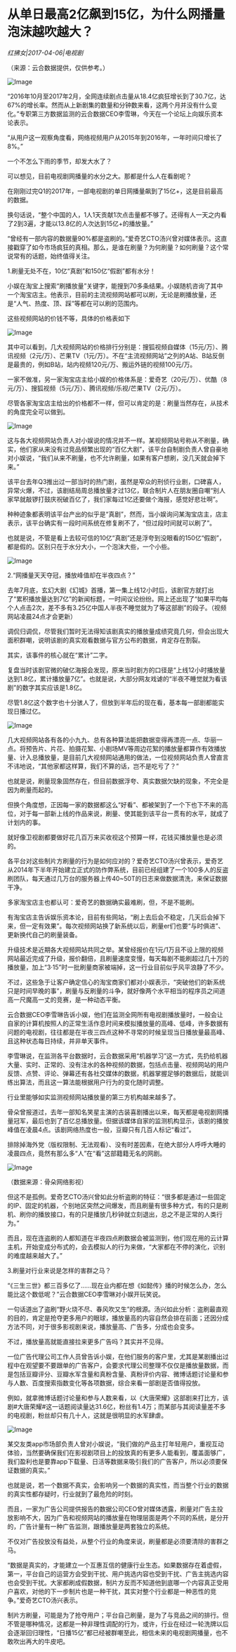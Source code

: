 # 从单日最高2亿飙到15亿，为什么网播量泡沫越吹越大？

*红拂女|2017-04-06|电视剧*

（来源：云合数据提供，仅供参考。）

![Image](http://p9.pstatp.com/large/22d90005c6ff7765b341)

“2016年10月至2017年2月，全网连续剧点击量从18.4亿疯狂增长到了30.7亿，达67%的增长率。然而从上新剧集的数量和分钟数来看，这两个月并没有什么变化。”专职第三方数据监测的云合数据CEO李雪琳，今天在一个论坛上向娱乐资本论表示。

“从用户这一观察角度看，网络视频用户从2015年到2016年，一年时间只增长了8%。”

一个不怎么下雨的季节，却发大水了？

可以想见，目前电视剧网播量的水分之大。那都是什么人在看剧呢？

在刚刚过完Q1的2017年，一部电视剧的单日网播量飙到了15亿+，这是目前最高的数据。

换句话说，“整个中国的人，1人1天贡献1次点击量都不够了。还得有人一天之内看了2到3遍，才能以13.8亿的人次达到15亿+的播放量。”

“曾经有一部内容的数据量90%都是盗刷的。”爱奇艺CTO汤兴曾对媒体表示。这直接戳穿了如今市场疯狂的真相。那么，是谁在刷量？为何刷量？如何刷量？这个常说常有的话题，始终值得关注。

1.刷量无处不在，10亿“真剧”和150亿“假剧”都有水分！

小娱在淘宝上搜索“刷播放量”关键字，能搜到70多条结果。小娱随机咨询了其中一个淘宝店主。他表示，目前的主流视频网站都可以刷，无论是刷播放量，还是“人气、热度、顶、踩”等都在可以刷的范围内。

这些视频网站的价钱不等，具体的价格表如下

![Image](http://p9.pstatp.com/large/242b0001c07c32e805f3)

其中可以看到，几大视频网站的价格排行分别是：搜狐视频自媒体（15元/万）、腾讯视频（2元/万）、芒果TV（1元/万）。不在“主流视频网站”之列的A站、B站反倒是最贵的，例如B站，站内视频120元/万、搬运外链的视频100元/万。

一家不做准，另一家淘宝店主给小娱的价格体系是：爱奇艺（20元/万）、优酷（8元/万）、搜狐视频（5元/万）、腾讯视频/乐视/芒果TV（2元/万）。

尽管各家淘宝店主给出的价格都不一样，但可以肯定的是：刷量当然存在，从技术的角度完全可以做到。

![Image](http://p3.pstatp.com/large/242a000282d7cc7c0704)

这与各大视频网站负责人对小娱说的情况并不一样。某视频网站号称从不刷量，确实，他们家从来没有过竞品频繁出现的“百亿大剧”，该平台自制剧负责人曾自豪地对小娱说，“我们从来不刷量，也不允许刷量，如果有客户想刷，没几天就会掉下来。”

该平台去年Q3推出过一部当时的热门剧，虽然是窄众的刑侦行业剧，口碑喜人，异常火爆，不过，该剧结局周总播放量才过13亿，联合制片人在朋友圈自嘲“别人家早就敲锣打鼓庆祝破百亿了，我们家每过1亿还要做个海报，感觉好悲壮啊”。

种种迹象都表明该平台产出的似乎是“真剧”，然而，当小娱询问某淘宝店主，店主表示，该平台确实有一段时间系统在修复刷不了，“但过段时间就可以刷了”。

也就是说，不管是看上去较可信的10亿“真剧”还是浮夸到没眼看的150亿“假剧”，都是假的。区别只在于水分大小，一个泡沫大些，一个小些。

![Image](http://p3.pstatp.com/large/242c0001b5f300da1d99)

2.“网播量天天夺冠，播放峰值却在半夜四点？”

去年7月底，玄幻大剧《幻城》首播，第一集上线12小时后，该剧官方就打出了“累积播放量达到7亿”的新闻标题，一时间议论纷纷。网上还出现了“如果平均每个人点击2次，差不多有3.25亿中国人半夜不睡觉就为了等这部剧”的段子。（视频网站凌晨24点才会更新）

调侃归调侃，尽管我们暂时无法得知该剧真实的播放量成绩究竟几何，但会出现大面积群嘲，说明该剧的真实观看数据与官方公布的数据，肯定存在割裂。

其实，该事件的核心就在“累计”二字。

复盘当时该剧官微的破亿海报会发现，原来当时剧方的口径是“上线12小时播放量达到1.8亿，累计播放量7亿”。也就是说，大部分网友戏谑的“半夜不睡觉就为看该剧”的数字其实应该是1.8亿。

尽管1.8亿这个数字也十分骇人了，但放到半年后的现在看，基本每一部剧都能实现日播过亿。

![Image](http://p3.pstatp.com/large/22d90005c7005b08366e)

几大视频网站各有各的小九九、总有各种算法能把数据变得再漂亮一点、华丽一点。将预告片、片花、拍摄花絮、小剧场MV等周边花絮的播放量都算作有效播放量、计入总播放量，是目前几大视频网站通用的做法，一位视频网站负责人曾直言不讳地说，“其他家都这样算，我们不算的话，岂不是吃亏了？”

也就是说，刷量现象固然存在，但目前数据浮夸、真实数据欠缺的现象，不完全是因为刷量而起的。

但换个角度想，正因每一家的数据都这么“好看”、都被架到了一个下也下不来的高位，对于每一部新上线的作品来说，刷量、使其能到该平台一贯有的水平，就成了计划内的事。

就好像卫视剧都要做好花几百万来买收视这个预算一样，花钱买播放量也是必须的。

各平台对这些制片方刷量的行为是如何应对的？爱奇艺CTO汤兴曾表示，爱奇艺从2014年下半年开始建立正式的防作弊系统，目前已经组建了一个100多人的反盗刷团队，每天通过几万台的服务器上传40~50T的日志来做数据清洗，来保证数据干净。

多家淘宝店主也都认可：爱奇艺的数据确实最难刷，但，不是不能刷。

有淘宝店主告诉娱乐资本论，目前有些网站，“刷上去后会不稳定，几天后会掉下来，但一定有效果”。每次视频网站换了新系统以后，刷量er们也要“与时俱进”、更新换代自己的刷量装备。

升级技术是近期各大视频网站共同之举。某曾经报价在1元/1万且不设上限的视频网站最近完成了升级，报价翻倍，且刷量速度变慢，每天每剧不能刷超过几十万的播放量，加上“3·15”时一批刷量商家被端掉，这一行业目前似乎风平浪静了不少。

不过，这些急于让客户确定信心的淘宝商家们都对小娱表示，“突破他们的新系统只是时间早晚的事”，刷量与反刷量的斗争，就好像两个水平相当的程序员之间道高一尺魔高一丈的竞赛，是一种动态平衡。

云合数据CEO李雪琳告诉小娱，他们在监测全网所有电视剧播放量时，一般会让自家的计算机按照人的正常生活作息时间来模拟播放量的高峰、低峰，许多数据有问题的电视剧，往往都是在半夜三四点这种不寻常的时候呈现当日播放量最高峰、且这种状态每日持续，并非单天事件。

李雪琳说，在监测各平台数据时，云合数据采用“机器学习”这一方式，先扔给机器大量、实时、正常的、没有注水的各种视频的数据，包括点击量、视频网站的用户反馈、点赞、评论、弹幕还有各社交媒体的数据，机器掌握足够的数据后，就能训练出算法，而且这一算法能根据用户行为的变化随时调整。

行业里能够如实监测视频网站播放量的第三方机构越来越多了。

骨朵曾报道过，去年一部知名笑星主演的古装喜剧播出以来，每天都是电视剧网播量冠军，最后也到了百亿总播放量。但据该媒体自家的监测机构显示，该剧的播放峰值在凌晨4点。该剧网络热度也一般，豆瓣只有几百人标记“看过”。

排除掉海外党（版权限制、无法观看）、没有时差因素，在绝大部分人呼呼大睡的凌晨四点，竟然有那么多“人”在“看”这部籍籍无名的网剧。

![Image](http://p1.pstatp.com/large/22d80005ce5d3539c16e)

（数据来源：骨朵网络影视）

但这不是孤例。爱奇艺CTO汤兴曾如此分析盗刷的特征：“很多都是通过一些固定的IP、固定的机器，个别地区突然之间爆发，而且刷量有很多种方式，有的只是刷机、刷你的播放接口，有的只是播放几秒钟就立刻退出，总之不是正常的人类行为。”

而且，现在连盗刷的人都知道在半夜四点刷数据会被监测到，他们现在用的云计算主机，开始变成分布式的，会去模拟人的行为来做，“大家都在不停的演化，识别的难度越来越大了。”

3.刷量对行业来说是怎样的害群之马？

“《三生三世》都三百多亿了……现在业内都在想《如懿传》播的时候怎么办，怎么能比这个数低呢？”云合数据CEO李雪琳对小娱开玩笑说。

一句话道出了盗刷“野火烧不尽、春风吹又生”的根源。汤兴如此分析：盗刷最直观的目的，肯定是抢夺更多用户的眼球，播放量高的内容自然会排在前面；还因分成方法不同，对于很多影视剧来说，播放量高、广告多，分成也会变多。

不过，播放量高就能直接拉来更多广告吗？其实并不见得。

一位广告代理公司工作人员曾告诉小娱，在他们服务的客户里，尤其是某剧播出过程中在观望要不要跟单的广告客户，会要求代理公司整理不仅仅是播放量数据，而是包括豆瓣评分、豆瓣水军含量和真粉含量、真粉评价内容、微博话题讨论量和参与人数、百度搜索指数变化等各项数据，综合来看一部剧是否值得投放。

例如，就拿微博话题讨论量和参与人数来看，以《大唐荣耀》这部剧来打比方，该剧#大唐荣耀#这一话题阅读量达31.6亿，粉丝有1.4万；而某部与其阅读量差不多的电视剧，粉丝却只有几十人，这就是很明显的水军肆虐。

![Image](http://p3.pstatp.com/large/242a000282d81a08294e)

某交友类app市场部负责人曾对小娱说，“我们做的产品主打年轻用户，重视互动体验，当然要确保我们在影视剧项目上的投放真的有更多人能看到，覆盖面够广，我们盈利也是要靠app下载量、日活等数据来吸引我们的广告客户，所以必须要保证数据的真实。”

也就是说，若一个数据不真实，会影响另一个数据的真实性，而当整个行业的数据的真实性都存疑时，行业就到了最危险的时刻。

而且，一家为广告公司提供报告的数据公司CEO曾对媒体透露，刷量对广告主投放影响不大，因为广告和视频网站的播放量在物理层面是两个不同的系统，是分开的，广告计量有一种广告监测，跟播放量是两套独立的系统。

不仅对广告投放没有益处，从整个行业的角度来说，刷量都是必须要清除的害群之马。

“数据是真实的，才能建立一个互惠互信的健康行业生态。如果数据存在着虚假，第一，平台自己的运营方会受到干扰、用户挑选内容也受到干扰、广告主挑选内容也会受到干扰。大家都刷成假数据，制片方反而不知道他到底哪一个内容真正受用户喜欢，对他的下一步制片也是一种干扰，其实对整个行业都是一种恶性的竞争。”爱奇艺CTO汤兴表示。

制片方刷量，可能是为了抢夺用户；平台自己刷量，是为了与竞品之间的排行。但不管是哪种情况，这都是一种非理性调配的行为，或许，行业在经过一轮洗牌以后会逐渐回归理性，“日播15亿”都已经被群嘲至此，相信未来的电视剧网播量，也不敢吹出再大的牛皮吧。

